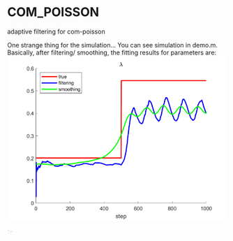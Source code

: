 # COM_POISSON
 adaptive filtering for com-poisson


One strange thing for the simulation... You can see simulation in demo.m.
Basically, after filtering/ smoothing, the fitting results for parameters are:
![alt text](https://github.com/weigcdsb/COM_POISSON/blob/main/lambda.png?raw=true)


<img src="https://github.com/weigcdsb/COM_POISSON/blob/main/lambda.png?raw=true" width="15">


